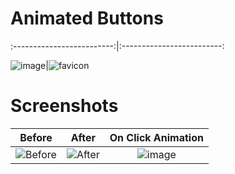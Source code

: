 # Animated Buttons


:-------------------------:|:-------------------------:

![image](https://user-images.githubusercontent.com/72864817/197387148-8ec93d13-179e-4d15-852f-baf0aab7b899.png)|![favicon](https://user-images.githubusercontent.com/72864817/198569186-a9adc9d3-dd6f-4ada-a283-bc246c1cb1d1.png)

# Screenshots

Before | After | On Click Animation
:-------------------------:|:-------------------------:|:-------------------------:
![Before](https://user-images.githubusercontent.com/72864817/198567275-8ce56ab2-cffb-400d-9c6a-31ae846428a1.png)|![After](https://user-images.githubusercontent.com/72864817/198567478-3aee5a58-26eb-4b30-87f1-f7c797992a86.png)|![image](https://user-images.githubusercontent.com/72864817/198568345-fdc8e722-7ea0-425d-9956-b9e553dc5eaa.png)
